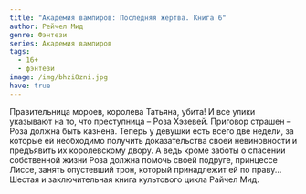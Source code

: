 ```yaml
---
title: "Академия вампиров: Последняя жертва. Книга 6"
author: Рейчел Мид
genre: Фэнтези
series: Академия вампиров
tags:
  - 16+
  - фэнтези
image: /img/bhzi8zni.jpg
have: true
---
```

Правительница мороев, королева Татьяна, убита! И все улики указывают на то, что преступница – Роза Хэзевей. Приговор страшен – Роза должна быть казнена. Теперь у девушки есть всего две недели, за которые ей необходимо получить доказательства своей невиновности и предъявить их королевскому двору. А ведь кроме заботы о спасении собственной жизни Роза должна помочь своей подруге, принцессе Лиссе, занять опустевший трон, который принадлежит ей по праву... Шестая и заключительная книга культового цикла Райчел Мид.